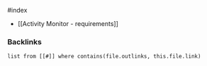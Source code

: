 #index

- [[Activity Monitor - requirements]]


### Backlinks
```dataview 
list from [[#]] where contains(file.outlinks, this.file.link)
```

